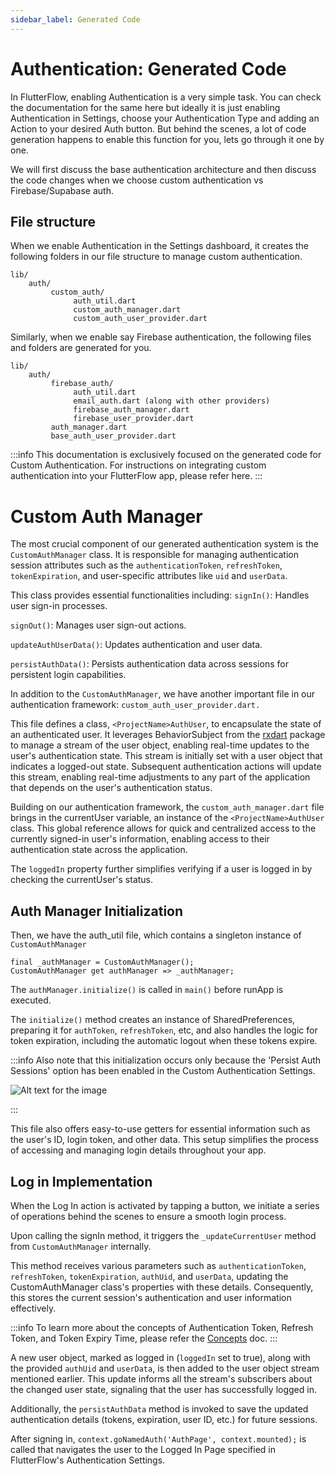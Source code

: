 ```yaml
---
sidebar_label: Generated Code
---
```


# Authentication: Generated Code

In FlutterFlow, enabling Authentication is a very simple task. You can check the documentation for the same here but ideally it is just enabling Authentication in Settings, choose your Authentication Type and adding an Action to your desired Auth button. But behind the scenes, a lot of code generation happens to enable this function for you, lets go through it one by one. 

We will first discuss the base authentication architecture and then discuss the code changes when we choose custom authentication vs Firebase/Supabase auth. 

## File structure
When we enable Authentication in the Settings dashboard, it creates the following folders in our file structure to manage custom authentication. 
```
lib/
    auth/
         custom_auth/
              auth_util.dart
              custom_auth_manager.dart
              custom_auth_user_provider.dart
```
         
Similarly, when we enable say Firebase authentication, the following files and folders are generated for you. 

```
lib/
    auth/
         firebase_auth/
              auth_util.dart
              email_auth.dart (along with other providers)
              firebase_auth_manager.dart
              firebase_user_provider.dart
         auth_manager.dart
         base_auth_user_provider.dart
```

:::info
This documentation is exclusively focused on the generated code for Custom Authentication. For instructions on integrating custom authentication into your FlutterFlow app, please refer here.
:::

# Custom Auth Manager
The most crucial component of our generated authentication system is the ``CustomAuthManager`` class. It is responsible for managing authentication session attributes such as the ``authenticationToken``, ``refreshToken``, ``tokenExpiration``, and user-specific attributes like `uid` and `userData`. 

This class provides essential functionalities including:
`signIn()`: Handles user sign-in processes. 

`signOut()`: Manages user sign-out actions. 

`updateAuthUserData()`: Updates authentication and user data. 

`persistAuthData()`: Persists authentication data across sessions for persistent login capabilities.

In addition to the `CustomAuthManager`, we have another important file in our authentication framework: `custom_auth_user_provider.dart. `

This file defines a class, ``<ProjectName>AuthUser``, to encapsulate the state of an authenticated user. It leverages BehaviorSubject from the [rxdart](https://pub.dev/packages/rxdart) package to manage a stream of the user object, enabling real-time updates to the user's authentication state. This stream is initially set with a user object that indicates a logged-out state. Subsequent authentication actions will update this stream, enabling real-time adjustments to any part of the application that depends on the user's authentication status.

Building on our authentication framework, the `custom_auth_manager.dart` file brings in the currentUser variable, an instance of the ``<ProjectName>AuthUser`` class. This global reference allows for quick and centralized access to the currently signed-in user's information, enabling access to their authentication state across the application. 

The `loggedIn` property further simplifies verifying if a user is logged in by checking the currentUser's status.

## Auth Manager Initialization
Then, we have the auth_util file, which contains a singleton instance of `CustomAuthManager`

```
final _authManager = CustomAuthManager();
CustomAuthManager get authManager => _authManager;
```

The `authManager.initialize()` is called in `main()` before runApp is executed. 

The `initialize()` method creates an instance of SharedPreferences, preparing it for `authToken`, `refreshToken`, etc, and also handles the logic for token expiration, including the automatic logout when these tokens expire.

:::info
Also note that this initialization occurs only because the 'Persist Auth Sessions' option has been enabled in the Custom Authentication Settings.

<img src="/img/persist-auth-session.png" alt="Alt text for the image" />

:::

This file also offers easy-to-use getters for essential information such as the user's ID, login token, and other data. This setup simplifies the process of accessing and managing login details throughout your app.

## Log in Implementation
When the Log In action is activated by tapping a button, we initiate a series of operations behind the scenes to ensure a smooth login process. 

Upon calling the signIn method, it triggers the `_updateCurrentUser` method from `CustomAuthManager` internally. 

This method receives various parameters such as `authenticationToken`, `refreshToken`, `tokenExpiration`, `authUid`, and `userData`, updating the CustomAuthManager class's properties with these details. Consequently, this stores the current session's authentication and user information effectively.

:::info
To learn more about the concepts of Authentication Token, Refresh Token, and Token Expiry Time, please refer the [Concepts](Concepts/Token.md) doc.
:::

A new user object, marked as logged in (`loggedIn` set to true), along with the provided `authUid` and `userData`, is then added to the user object stream mentioned earlier. This update informs all the stream's subscribers about the changed user state, signaling that the user has successfully logged in.

Additionally, the `persistAuthData` method is invoked to save the updated authentication details (tokens, expiration, user ID, etc.) for future sessions.

After signing in, `context.goNamedAuth('AuthPage', context.mounted);` is called that navigates the user to the Logged In Page specified in FlutterFlow's Authentication Settings.

